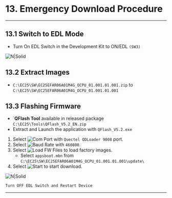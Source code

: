# 13. Emergency Download Procedure

------------

## 13.1 Switch to EDL Mode

   - Turn On EDL Switch in the Development Kit to ON/EDL `(SW3)`

![N|Solid](../pics/EC25/ec25-edl-hw-cfg.jpg)

## 13.2 Extract Images

   - `C:\EC25\SW\EC25EFAR06A01M4G_OCPU_01.001.01.001.zip` to `C:\EC25\SW\EC25EFAR06A01M4G_OCPU_01.001.01.001`

## 13.3 Flashing Firmware

   - `__QFlash Tool__ available in released package ``C:\EC25\Tools\QFlash_V5.2_EN.zip``
   - Extract and Launch the application with ``QFlash_V5.2.exe``
   

   1. Select ![Com Port](../pics/EC25/ec25-edl-comport-cfg.jpg) with `Quectel QDLoader 9008` port.
   2. Select ![Baud Rate](../pics/EC25/ec25-edl-baudrate-cfg.jpg) with `460800`.
   3. Select ![Load FW Files](../pics/EC25/ec25-edl-load-firmware-button.jpg) to load factory images.
      -  Select `appsboot.mbn` from `C:\EC25\SW\EC25EFAR06A01M4G_OCPU_01.001.01.001\update\`
   4. Select ![Start](../pics/EC25/ec25-edl-start-button.jpg) to start download.

![N|Solid](../pics/EC25/ec25-edl-flashing-proc.jpg)

`Turn OFF EDL Switch and Restart Device`

------------